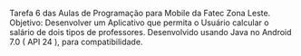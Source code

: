 Tarefa 6 das Aulas de Programação para Mobile da Fatec Zona Leste. 
Objetivo: Desenvolver um Aplicativo que permita o Usuário calcular o salário de dois tipos de professores.
Desenvolvido usando Java no Android 7.0 ( API 24 ), para compatibilidade.
